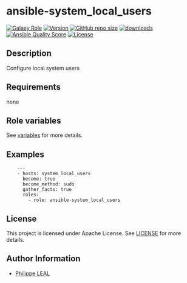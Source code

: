 # ansible-system_local_users

[![Galaxy Role](https://img.shields.io/badge/galaxy-system_local_users-purple?style=flat)](https://galaxy.ansible.com/lotusnoir/system_local_users)
[![Version](https://img.shields.io/github/release/lotusnoir/ansible-system_local_users.svg)](https://github.com/lotusnoir/ansible-system_local_users/releases/latest)
[![GitHub repo size](https://img.shields.io/github/repo-size/lotusnoir/ansible-system_local_users?color=orange&style=flat)](https://galaxy.ansible.com/lotusnoir/system_local_users)
[![downloads](https://img.shields.io/ansible/role/d/59413)](https://galaxy.ansible.com/lotusnoir/system_local_users)
[![Ansible Quality Score](https://img.shields.io/ansible/quality/59413)](https://galaxy.ansible.com/lotusnoir/system_local_users)
[![License](https://img.shields.io/badge/license-Apache--2.0-brightgreen?style=flat)](https://opensource.org/licenses/Apache-2.0)

## Description

Configure local system users
## Requirements

none

## Role variables

See [variables](/defaults/main.yml) for more details.

## Examples

        ---
        - hosts: system_local_users
          become: true
          become_method: sudo
          gather_facts: true
          roles:
            - role: ansible-system_local_users


## License

This project is licensed under Apache License. See [LICENSE](/LICENSE) for more details.

## Author Information

- [Philippe LEAL](https://github.com/lotusnoir)
